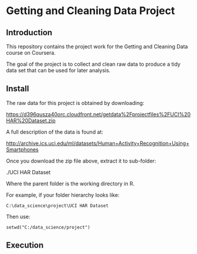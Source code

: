 # Getting and Cleaning Data Project

## Introduction
This repository contains the project work for the Getting and Cleaning Data course on Coursera.

The goal of the project is to collect and clean raw data to produce a tidy data set that can 
be used for later analysis.

## Install
The raw data for this project is obtained by downloading:

   https://d396qusza40orc.cloudfront.net/getdata%2Fprojectfiles%2FUCI%20HAR%20Dataset.zip

A full description of the data is found at:

   http://archive.ics.uci.edu/ml/datasets/Human+Activity+Recognition+Using+Smartphones

Once you download the zip file above, extract it to sub-folder:

   ./UCI HAR Dataset

Where the parent folder is the working directory in R. 

For example, if your folder hierarchy looks like:

	C:\data_science\project\UCI HAR Dataset

Then use:

	setwd("C:/data_science/project")


## Execution


